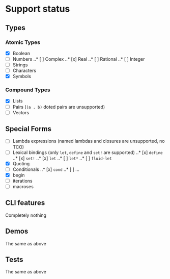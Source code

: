 # Support status
## Types
### Atomic Types
- [x] Boolean
- [ ] Numbers
..* [ ] Complex
..* [x] Real
..* [ ] Rational
..* [ ] Integer
- [ ] Strings
- [ ] Characters
- [x] Symbols
### Compound Types
- [x] Lists
- [ ] Pairs (`(a . b)` doted pairs are unsupported)
- [ ] Vectors
## Special Forms
- [ ] Lambda expressions (named lambdas and closures are unsupported, no TCO)
- [ ] Lexical bindings (only `let`, `define` and `set!` are supported)
..* [x] `define`
..* [x] `set!`
..* [x] `let`
..* [ ] `let*`
..* [ ] `fluid-let`
- [x] Quoting
- [ ] Conditionals
..* [x] `cond`
..* [ ] ...
- [x] begin
- [ ] iterations
- [ ] macroses
## CLI features
Completely nothing
## Demos
The same as above
## Tests
The same as above



